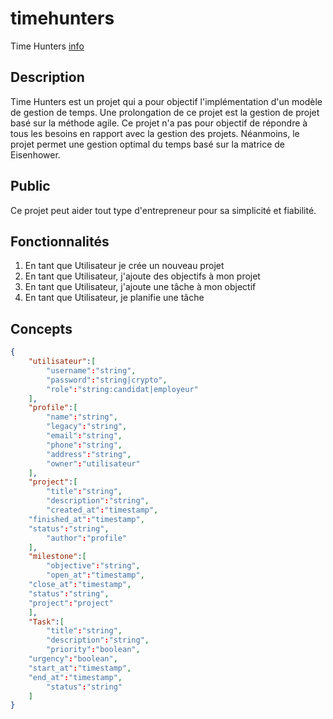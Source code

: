 # timehunters
Time Hunters [info](https://github.com/rocdane/timehunters)

## Description
Time Hunters est un projet qui a pour objectif l'implémentation d'un modèle de gestion de temps. Une prolongation de ce projet est la gestion de projet basé sur la méthode agile. Ce projet n'a pas pour objectif de répondre à tous les besoins en rapport avec la gestion des projets. Néanmoins, le projet permet une gestion optimal du temps basé sur la matrice de Eisenhower.

## Public
Ce projet peut aider tout type d'entrepreneur pour sa simplicité et fiabilité.

## Fonctionnalités
1. En tant que Utilisateur je crée un nouveau projet
2. En tant que Utilisateur, j'ajoute des objectifs à mon projet
3. En tant que Utilisateur, j'ajoute une tâche à mon objectif
4. En tant que Utilisateur, je planifie une tâche

## Concepts

```json
{
	"utilisateur":[
		"username":"string",
		"password":"string|crypto",
		"role":"string:candidat|employeur"
	],
	"profile":[
		"name":"string",
		"legacy":"string",
		"email":"string",
		"phone":"string",
		"address":"string",
		"owner":"utilisateur"
	],
	"project":[
		"title":"string",
		"description":"string",
		"created_at":"timestamp",
    "finished_at":"timestamp",
    "status":"string",
		"author":"profile"
	],
	"milestone":[
		"objective":"string",
		"open_at":"timestamp",
    "close_at":"timestamp",
    "status":"string",
    "project":"project"
	],
	"Task":[
		"title":"string",
		"description":"string",
		"priority":"boolean",
    "urgency":"boolean",
    "start_at":"timestamp",
    "end_at":"timestamp",
		"status":"string"
	]
}
```
